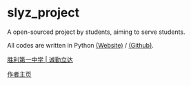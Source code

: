 # slyz_project
A open-sourced project by students, aiming to serve students.

All codes are written in Python [(Website)](https://www.python.org) / [(Github)](https://github.com/python/cpython).

[胜利第一中学 | 诚勤立达](http://www.sldyzx.cn)

[作者主页](https://space.bilibili.com/510906441)
